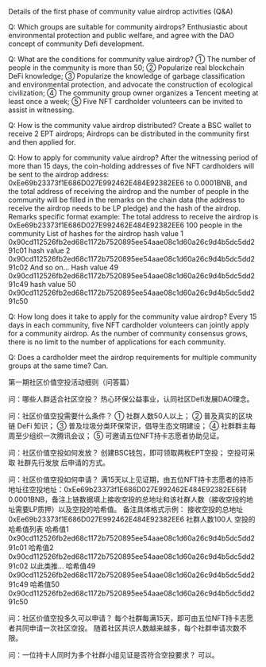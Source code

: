 Details of the first phase of community value airdrop activities (Q&A)

Q: Which groups are suitable for community airdrops?
Enthusiastic about environmental protection and public welfare, and agree with the DAO concept of community Defi development.

Q: What are the conditions for community value airdrop?
① The number of people in the community is more than 50;
② Popularize real blockchain DeFi knowledge;
③ Popularize the knowledge of garbage classification and environmental protection, and advocate the construction of ecological civilization;
④ The community group owner organizes a Tencent meeting at least once a week;
⑤ Five NFT cardholder volunteers can be invited to assist in witnessing.

Q: How is the community value airdrop distributed?
Create a BSC wallet to receive 2 EPT airdrops;
Airdrops can be distributed in the community first and then applied for.

Q: How to apply for community value airdrop?
     After the witnessing period of more than 15 days, the coin-holding addresses of five NFT cardholders will be sent to the airdrop address: 0xEe69b23373f1E686D027E992462E484E92382EE6 to 0.0001BNB, and the total address of receiving the airdrop and the number of people in the community will be filled in the remarks on the chain data (the address to receive the airdrop needs to be LP pledge) and the hash of the airdrop.
Remarks specific format example:
The total address to receive the airdrop is 0xEe69b23373f1E686D027E992462E484E92382EE6
100 people in the community
List of hashes for the airdrop
hash value 1
0x90cd112526fb2ed68c1172b7520895ee54aae08c1d60a26c9d4b5dc5dd291c01
hash value 2
0x90cd112526fb2ed68c1172b7520895ee54aae08c1d60a26c9d4b5dc5dd291c02
And so on…
Hash value 49
0x90cd112526fb2ed68c1172b7520895ee54aae08c1d60a26c9d4b5dc5dd291c49
hash value 50
0x90cd112526fb2ed68c1172b7520895ee54aae08c1d60a26c9d4b5dc5dd291c50

Q: How long does it take to apply for the community value airdrop?
Every 15 days in each community, five NFT cardholder volunteers can jointly apply for a community airdrop.
As the number of community consensus grows, there is no limit to the number of applications for each community.

Q: Does a cardholder meet the airdrop requirements for multiple community groups at the same time?
      Can.

第一期社区价值空投活动细则（问答篇）

问：哪些人群适合社区空投？
热心环保公益事业，认同社区Defi发展DAO理念。

问：社区价值空投需要什么条件？
①	社群人数50人以上；
②	普及真实的区块链 DeFi 知识；
③	普及垃圾分类环保常识，倡导生态文明建设；
④	社群群主每周至少组织一次腾讯会议；
⑤	可邀请五位NFT持卡志愿者协助见证。

问：社区价值空投如何发放？
创建BSC钱包，即可领取两枚EPT空投；
空投可采取 社群先行发放 后申请的方式。

问：社区价值空投如何申请？
     满15天以上见证期，由五位NFT持卡志愿者的持币地址往空投地址：0xEe69b23373f1E686D027E992462E484E92382EE6转0.0001BNB，备注上链数据填上接收空投的总地址和该社群人数（接收空投的地址需要LP质押）以及空投的哈希值。
备注具体格式示例：
接收空投的总地址0xEe69b23373f1E686D027E992462E484E92382EE6
社群人数100人
空投的哈希值列表
哈希值1
0x90cd112526fb2ed68c1172b7520895ee54aae08c1d60a26c9d4b5dc5dd291c01
哈希值2
0x90cd112526fb2ed68c1172b7520895ee54aae08c1d60a26c9d4b5dc5dd291c02
以此类推…
哈希值49
0x90cd112526fb2ed68c1172b7520895ee54aae08c1d60a26c9d4b5dc5dd291c49
哈希值50
0x90cd112526fb2ed68c1172b7520895ee54aae08c1d60a26c9d4b5dc5dd291c50

问：社区价值空投多久可以申请？
每个社群每满15天，即可由五位NFT持卡志愿者共同申请一次社区空投。
随着社区共识人数越来越多，每个社群申请次数不限。

问：一位持卡人同时为多个社群小组见证是否符合空投要求？
      可以。
